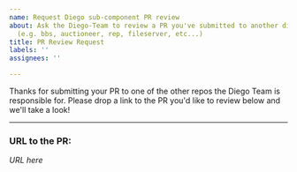 ```yaml
---
name: Request Diego sub-component PR review
about: Ask the Diego-Team to review a PR you've submitted to another diego-owned repo
  (e.g. bbs, auctioneer, rep, fileserver, etc...)
title: PR Review Request
labels: ''
assignees: ''

---
```


Thanks for submitting your PR to one of the other repos the Diego Team is responsible for.
Please drop a link to the PR you'd like to review below and we'll take a look!

***************************************************************************************************

### URL to the PR:
*URL here*
